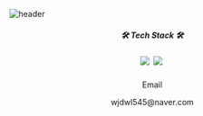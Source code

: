 ![header](https://capsule-render.vercel.app/api?type=wave&color=ffafcc&height=420&section=header&text=Welcome%20&fontSize=85&fontColor=caf0f8&desc=Jinseong's_gitHub!&descAlign=85&animation=fadeIn)
<div align="center">
  <div>
    <h5>🛠 Tech Stack 🛠<h5>
    <img src="https://img.shields.io/badge/JavaScript-F7DF1E?style=flat&logo=로고이름&logoColor=white"/></a>&nbsp
    <img src="https://img.shields.io/badge/JavaScript-F7DF1E?style=flat&logo=로고이름&logoColor=white"/></a>&nbsp
  </div>
    
  <p>Email<p>
  <p>wjdwl545@naver.com<p>
</div>
